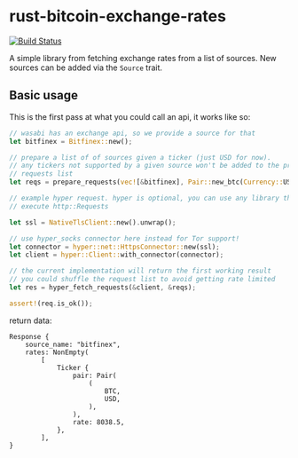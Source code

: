 
# rust-bitcoin-exchange-rates

[![Build Status](https://travis-ci.com/jb55/rust-bitcoin-exchange-rates.svg?branch=master)](https://travis-ci.com/jb55/rust-bitcoin-exchange-rates)

A simple library from fetching exchange rates from a list of sources. New
sources can be added via the `Source` trait.

## Basic usage

This is the first pass at what you could call an api, it works like so:


```rust
// wasabi has an exchange api, so we provide a source for that
let bitfinex = Bitfinex::new();

// prepare a list of of sources given a ticker (just USD for now).
// any tickers not supported by a given source won't be added to the prepared
// requests list
let reqs = prepare_requests(vec![&bitfinex], Pair::new_btc(Currency::USD));

// example hyper request. hyper is optional, you can use any library that can
// execute http::Requests

let ssl = NativeTlsClient::new().unwrap();

// use hyper_socks connector here instead for Tor support!
let connector = hyper::net::HttpsConnector::new(ssl);
let client = hyper::Client::with_connector(connector);

// the current implementation will return the first working result
// you could shuffle the request list to avoid getting rate limited
let res = hyper_fetch_requests(&client, &reqs);

assert!(req.is_ok());
```


return data:

```
Response {
    source_name: "bitfinex",
    rates: NonEmpty(
        [
            Ticker {
                pair: Pair(
                    (
                        BTC,
                        USD,
                    ),
                ),
                rate: 8038.5,
            },
        ],
}
```
